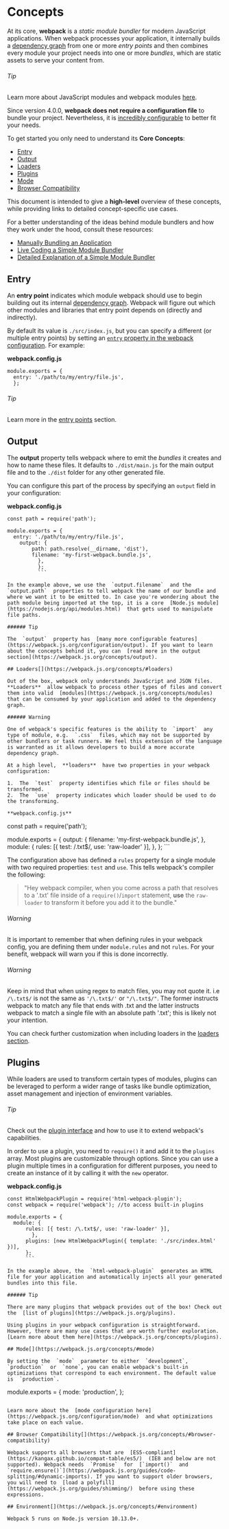 # Concepts

At its core,  **webpack**  is a  _static module bundler_  for modern JavaScript applications. When webpack processes your application, it internally builds a  [dependency graph](https://webpack.js.org/concepts/dependency-graph/)  from one or more  _entry points_  and then combines every module your project needs into one or more  _bundles_, which are static assets to serve your content from.

###### Tip

Learn more about JavaScript modules and webpack modules  [here](https://webpack.js.org/concepts/modules).

Since version 4.0.0,  **webpack does not require a configuration file**  to bundle your project. Nevertheless, it is  [incredibly configurable](https://webpack.js.org/configuration)  to better fit your needs.

To get started you only need to understand its  **Core Concepts**:

-   [Entry](https://webpack.js.org/concepts/#entry)
-   [Output](https://webpack.js.org/concepts/#output)
-   [Loaders](https://webpack.js.org/concepts/#loaders)
-   [Plugins](https://webpack.js.org/concepts/#plugins)
-   [Mode](https://webpack.js.org/concepts/#mode)
-   [Browser Compatibility](https://webpack.js.org/concepts/#browser-compatibility)

This document is intended to give a  **high-level**  overview of these concepts, while providing links to detailed concept-specific use cases.

For a better understanding of the ideas behind module bundlers and how they work under the hood, consult these resources:

-   [Manually Bundling an Application](https://www.youtube.com/watch?v=UNMkLHzofQI)
-   [Live Coding a Simple Module Bundler](https://www.youtube.com/watch?v=Gc9-7PBqOC8)
-   [Detailed Explanation of a Simple Module Bundler](https://github.com/ronami/minipack)

## Entry[](https://webpack.js.org/concepts/#entry)

An  **entry point**  indicates which module webpack should use to begin building out its internal  [dependency graph](https://webpack.js.org/concepts/dependency-graph/). Webpack will figure out which other modules and libraries that entry point depends on (directly and indirectly).

By default its value is  `./src/index.js`, but you can specify a different (or multiple entry points) by setting an  [`entry`  property in the webpack configuration](https://webpack.js.org/configuration/entry-context/#entry). For example:

**webpack.config.js**

```
module.exports = {
  entry: './path/to/my/entry/file.js',
  };
  ```

###### Tip

Learn more in the  [entry points](https://webpack.js.org/concepts/entry-points)  section.

## Output[](https://webpack.js.org/concepts/#output)

The  **output**  property tells webpack where to emit the  _bundles_  it creates and how to name these files. It defaults to  `./dist/main.js`  for the main output file and to the  `./dist`  folder for any other generated file.

You can configure this part of the process by specifying an  `output`  field in your configuration:

**webpack.config.js**

```
const path = require('path');

module.exports = {
  entry: './path/to/my/entry/file.js',
    output: {
        path: path.resolve(__dirname, 'dist'),
	    filename: 'my-first-webpack.bundle.js',
	      },
	      };
	      ```

In the example above, we use the  `output.filename`  and the  `output.path`  properties to tell webpack the name of our bundle and where we want it to be emitted to. In case you're wondering about the path module being imported at the top, it is a core  [Node.js module](https://nodejs.org/api/modules.html)  that gets used to manipulate file paths.

###### Tip

The  `output`  property has  [many more configurable features](https://webpack.js.org/configuration/output). If you want to learn about the concepts behind it, you can  [read more in the output section](https://webpack.js.org/concepts/output).

## Loaders[](https://webpack.js.org/concepts/#loaders)

Out of the box, webpack only understands JavaScript and JSON files.  **Loaders**  allow webpack to process other types of files and convert them into valid  [modules](https://webpack.js.org/concepts/modules)  that can be consumed by your application and added to the dependency graph.

###### Warning

One of webpack's specific features is the ability to  `import`  any type of module, e.g.  `.css`  files, which may not be supported by other bundlers or task runners. We feel this extension of the language is warranted as it allows developers to build a more accurate dependency graph.

At a high level,  **loaders**  have two properties in your webpack configuration:

1.  The  `test`  property identifies which file or files should be transformed.
2.  The  `use`  property indicates which loader should be used to do the transforming.

**webpack.config.js**

```
const path = require('path');

module.exports = {
  output: {
      filename: 'my-first-webpack.bundle.js',
        },
	  module: {
	      rules: [{ test: /\.txt$/, use: 'raw-loader' }],
	        },
		};
		```

The configuration above has defined a  `rules`  property for a single module with two required properties:  `test`  and  `use`. This tells webpack's compiler the following:

> "Hey webpack compiler, when you come across a path that resolves to a '.txt' file inside of a  `require()`/`import`  statement,  **use**  the  `raw-loader`  to transform it before you add it to the bundle."

###### Warning

It is important to remember that when defining rules in your webpack config, you are defining them under  `module.rules`  and not  `rules`. For your benefit, webpack will warn you if this is done incorrectly.

###### Warning

Keep in mind that when using regex to match files, you may not quote it. i.e  `/\.txt$/`  is not the same as  `'/\.txt$/'`  or  `"/\.txt$/"`. The former instructs webpack to match any file that ends with .txt and the latter instructs webpack to match a single file with an absolute path '.txt'; this is likely not your intention.

You can check further customization when including loaders in the  [loaders section](https://webpack.js.org/concepts/loaders).

## Plugins[](https://webpack.js.org/concepts/#plugins)

While loaders are used to transform certain types of modules, plugins can be leveraged to perform a wider range of tasks like bundle optimization, asset management and injection of environment variables.

###### Tip

Check out the  [plugin interface](https://webpack.js.org/api/plugins)  and how to use it to extend webpack's capabilities.

In order to use a plugin, you need to  `require()`  it and add it to the  `plugins`  array. Most plugins are customizable through options. Since you can use a plugin multiple times in a configuration for different purposes, you need to create an instance of it by calling it with the  `new`  operator.

**webpack.config.js**

```
const HtmlWebpackPlugin = require('html-webpack-plugin');
const webpack = require('webpack'); //to access built-in plugins

module.exports = {
  module: {
      rules: [{ test: /\.txt$/, use: 'raw-loader' }],
        },
	  plugins: [new HtmlWebpackPlugin({ template: './src/index.html' })],
	  };
	  ```

In the example above, the  `html-webpack-plugin`  generates an HTML file for your application and automatically injects all your generated bundles into this file.

###### Tip

There are many plugins that webpack provides out of the box! Check out the  [list of plugins](https://webpack.js.org/plugins).

Using plugins in your webpack configuration is straightforward. However, there are many use cases that are worth further exploration.  [Learn more about them here](https://webpack.js.org/concepts/plugins).

## Mode[](https://webpack.js.org/concepts/#mode)

By setting the  `mode`  parameter to either  `development`,  `production`  or  `none`, you can enable webpack's built-in optimizations that correspond to each environment. The default value is  `production`.

```
module.exports = {
  mode: 'production',
  };
  ```

Learn more about the  [mode configuration here](https://webpack.js.org/configuration/mode)  and what optimizations take place on each value.

## Browser Compatibility[](https://webpack.js.org/concepts/#browser-compatibility)

Webpack supports all browsers that are  [ES5-compliant](https://kangax.github.io/compat-table/es5/)  (IE8 and below are not supported). Webpack needs  `Promise`  for  [`import()`  and  `require.ensure()`](https://webpack.js.org/guides/code-splitting/#dynamic-imports). If you want to support older browsers, you will need to  [load a polyfill](https://webpack.js.org/guides/shimming/)  before using these expressions.

## Environment[](https://webpack.js.org/concepts/#environment)

Webpack 5 runs on Node.js version 10.13.0+.